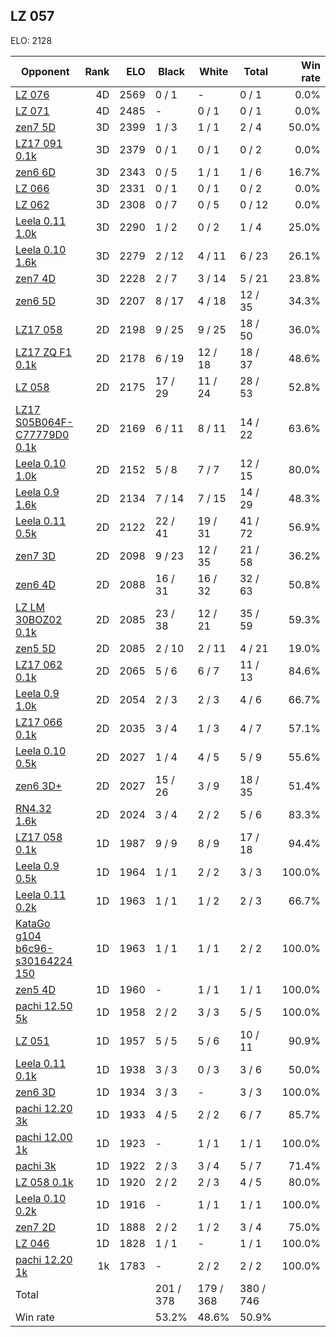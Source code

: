 ## LZ 057 ##

ELO: 2128

Opponent | Rank | ELO | Black | White | Total | Win rate
---------|-----:|----:|-------|-------|-------|-------:
[LZ 076](LZ%20076.md) | 4D | 2569 | 0 / 1 | - | 0 / 1 | 0.0%
[LZ 071](LZ%20071.md) | 4D | 2485 | - | 0 / 1 | 0 / 1 | 0.0%
[zen7 5D](zen7%205D.md) | 3D | 2399 | 1 / 3 | 1 / 1 | 2 / 4 | 50.0%
[LZ17 091 0.1k](LZ17%20091%200.1k.md) | 3D | 2379 | 0 / 1 | 0 / 1 | 0 / 2 | 0.0%
[zen6 6D](zen6%206D.md) | 3D | 2343 | 0 / 5 | 1 / 1 | 1 / 6 | 16.7%
[LZ 066](LZ%20066.md) | 3D | 2331 | 0 / 1 | 0 / 1 | 0 / 2 | 0.0%
[LZ 062](LZ%20062.md) | 3D | 2308 | 0 / 7 | 0 / 5 | 0 / 12 | 0.0%
[Leela 0.11 1.0k](Leela%200.11%201.0k.md) | 3D | 2290 | 1 / 2 | 0 / 2 | 1 / 4 | 25.0%
[Leela 0.10 1.6k](Leela%200.10%201.6k.md) | 3D | 2279 | 2 / 12 | 4 / 11 | 6 / 23 | 26.1%
[zen7 4D](zen7%204D.md) | 3D | 2228 | 2 / 7 | 3 / 14 | 5 / 21 | 23.8%
[zen6 5D](zen6%205D.md) | 3D | 2207 | 8 / 17 | 4 / 18 | 12 / 35 | 34.3%
[LZ17 058](LZ17%20058.md) | 2D | 2198 | 9 / 25 | 9 / 25 | 18 / 50 | 36.0%
[LZ17 ZQ F1 0.1k](LZ17%20ZQ%20F1%200.1k.md) | 2D | 2178 | 6 / 19 | 12 / 18 | 18 / 37 | 48.6%
[LZ 058](LZ%20058.md) | 2D | 2175 | 17 / 29 | 11 / 24 | 28 / 53 | 52.8%
[LZ17 S05B064F-C77779D0 0.1k](LZ17%20S05B064F-C77779D0%200.1k.md) | 2D | 2169 | 6 / 11 | 8 / 11 | 14 / 22 | 63.6%
[Leela 0.10 1.0k](Leela%200.10%201.0k.md) | 2D | 2152 | 5 / 8 | 7 / 7 | 12 / 15 | 80.0%
[Leela 0.9 1.6k](Leela%200.9%201.6k.md) | 2D | 2134 | 7 / 14 | 7 / 15 | 14 / 29 | 48.3%
[Leela 0.11 0.5k](Leela%200.11%200.5k.md) | 2D | 2122 | 22 / 41 | 19 / 31 | 41 / 72 | 56.9%
[zen7 3D](zen7%203D.md) | 2D | 2098 | 9 / 23 | 12 / 35 | 21 / 58 | 36.2%
[zen6 4D](zen6%204D.md) | 2D | 2088 | 16 / 31 | 16 / 32 | 32 / 63 | 50.8%
[LZ LM 30BOZ02 0.1k](LZ%20LM%2030BOZ02%200.1k.md) | 2D | 2085 | 23 / 38 | 12 / 21 | 35 / 59 | 59.3%
[zen5 5D](zen5%205D.md) | 2D | 2085 | 2 / 10 | 2 / 11 | 4 / 21 | 19.0%
[LZ17 062 0.1k](LZ17%20062%200.1k.md) | 2D | 2065 | 5 / 6 | 6 / 7 | 11 / 13 | 84.6%
[Leela 0.9 1.0k](Leela%200.9%201.0k.md) | 2D | 2054 | 2 / 3 | 2 / 3 | 4 / 6 | 66.7%
[LZ17 066 0.1k](LZ17%20066%200.1k.md) | 2D | 2035 | 3 / 4 | 1 / 3 | 4 / 7 | 57.1%
[Leela 0.10 0.5k](Leela%200.10%200.5k.md) | 2D | 2027 | 1 / 4 | 4 / 5 | 5 / 9 | 55.6%
[zen6 3D+](zen6%203D+.md) | 2D | 2027 | 15 / 26 | 3 / 9 | 18 / 35 | 51.4%
[RN4.32 1.6k](RN4.32%201.6k.md) | 2D | 2024 | 3 / 4 | 2 / 2 | 5 / 6 | 83.3%
[LZ17 058 0.1k](LZ17%20058%200.1k.md) | 1D | 1987 | 9 / 9 | 8 / 9 | 17 / 18 | 94.4%
[Leela 0.9 0.5k](Leela%200.9%200.5k.md) | 1D | 1964 | 1 / 1 | 2 / 2 | 3 / 3 | 100.0%
[Leela 0.11 0.2k](Leela%200.11%200.2k.md) | 1D | 1963 | 1 / 1 | 1 / 2 | 2 / 3 | 66.7%
[KataGo g104 b6c96-s30164224 150](KataGo%20g104%20b6c96-s30164224%20150.md) | 1D | 1963 | 1 / 1 | 1 / 1 | 2 / 2 | 100.0%
[zen5 4D](zen5%204D.md) | 1D | 1960 | - | 1 / 1 | 1 / 1 | 100.0%
[pachi 12.50 5k](pachi%2012.50%205k.md) | 1D | 1958 | 2 / 2 | 3 / 3 | 5 / 5 | 100.0%
[LZ 051](LZ%20051.md) | 1D | 1957 | 5 / 5 | 5 / 6 | 10 / 11 | 90.9%
[Leela 0.11 0.1k](Leela%200.11%200.1k.md) | 1D | 1938 | 3 / 3 | 0 / 3 | 3 / 6 | 50.0%
[zen6 3D](zen6%203D.md) | 1D | 1934 | 3 / 3 | - | 3 / 3 | 100.0%
[pachi 12.20 3k](pachi%2012.20%203k.md) | 1D | 1933 | 4 / 5 | 2 / 2 | 6 / 7 | 85.7%
[pachi 12.00 1k](pachi%2012.00%201k.md) | 1D | 1923 | - | 1 / 1 | 1 / 1 | 100.0%
[pachi 3k](pachi%203k.md) | 1D | 1922 | 2 / 3 | 3 / 4 | 5 / 7 | 71.4%
[LZ 058 0.1k](LZ%20058%200.1k.md) | 1D | 1920 | 2 / 2 | 2 / 3 | 4 / 5 | 80.0%
[Leela 0.10 0.2k](Leela%200.10%200.2k.md) | 1D | 1916 | - | 1 / 1 | 1 / 1 | 100.0%
[zen7 2D](zen7%202D.md) | 1D | 1888 | 2 / 2 | 1 / 2 | 3 / 4 | 75.0%
[LZ 046](LZ%20046.md) | 1D | 1828 | 1 / 1 | - | 1 / 1 | 100.0%
[pachi 12.20 1k](pachi%2012.20%201k.md) | 1k | 1783 | - | 2 / 2 | 2 / 2 | 100.0%
Total | | | 201 / 378 | 179 / 368 | 380 / 746 | 
Win rate| | | 53.2% | 48.6% | 50.9% | 
